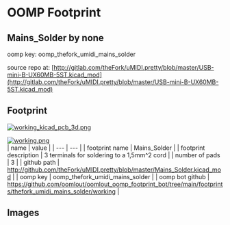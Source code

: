 # OOMP Footprint  
## Mains_Solder  by none  
  
oomp key: oomp_thefork_umidi_mains_solder  
  
source repo at: [http://gitlab.com/theFork/uMIDI.pretty/blob/master/USB-mini-B-UX60MB-5ST.kicad_mod](http://gitlab.com/theFork/uMIDI.pretty/blob/master/USB-mini-B-UX60MB-5ST.kicad_mod)  
## Footprint  
  
[![working_kicad_pcb_3d.png](working_kicad_pcb_3d_600.png)](working_kicad_pcb_3d.png)  
  
[![working.png](working_600.png)](working.png)  
| name | value | 
| --- | --- | 
| footprint name | Mains_Solder | 
| footprint description | 3 terminals for soldering to a 1,5mm^2 cord | 
| number of pads | 3 | 
| github path | http://github.com/theFork/uMIDI.pretty/blob/master/Mains_Solder.kicad_mod | 
| oomp key | oomp_thefork_umidi_mains_solder | 
| oomp bot github | https://github.com/oomlout/oomlout_oomp_footprint_bot/tree/main/footprints/thefork_umidi_mains_solder/working | 
## Images  
